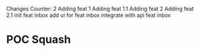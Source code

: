 Changes Counter: 2
Adding feat 1
Adding feat 1.1
Adding feat 2
Adding feat 2.1
init feat inbox
add ui for feat inbox
integrate with api feat inbox
# POC Squash